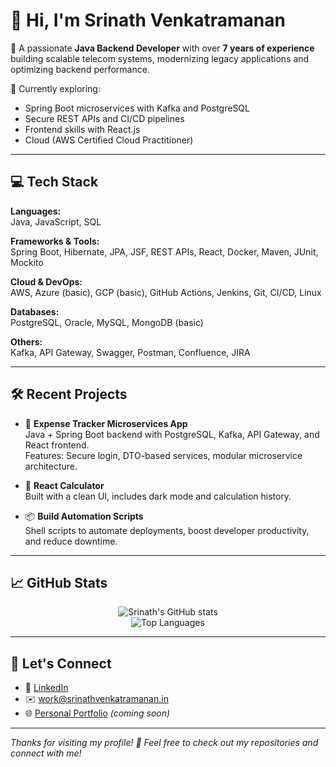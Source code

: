 # 👋 Hi, I'm Srinath Venkatramanan

🎯 A passionate **Java Backend Developer** with over **7 years of experience** building scalable telecom systems, modernizing legacy applications and optimizing backend performance.

🌱 Currently exploring:  
- Spring Boot microservices with Kafka and PostgreSQL  
- Secure REST APIs and CI/CD pipelines  
- Frontend skills with React.js  
- Cloud (AWS Certified Cloud Practitioner)  

---

## 💻 Tech Stack

**Languages:**  
Java, JavaScript, SQL

**Frameworks & Tools:**  
Spring Boot, Hibernate, JPA, JSF, REST APIs, React, Docker, Maven, JUnit, Mockito

**Cloud & DevOps:**  
AWS, Azure (basic), GCP (basic), GitHub Actions, Jenkins, Git, CI/CD, Linux

**Databases:**  
PostgreSQL, Oracle, MySQL, MongoDB (basic)

**Others:**  
Kafka, API Gateway, Swagger, Postman, Confluence, JIRA

---

## 🛠️ Recent Projects

- 🔐 **Expense Tracker Microservices App**  
  Java + Spring Boot backend with PostgreSQL, Kafka, API Gateway, and React frontend.  
  Features: Secure login, DTO-based services, modular microservice architecture.

- 🧮 **React Calculator**  
  Built with a clean UI, includes dark mode and calculation history.

- 📦 **Build Automation Scripts**  
  Shell scripts to automate deployments, boost developer productivity, and reduce downtime.

---

## 📈 GitHub Stats

<p align="center">
  <img src="https://github-readme-stats.vercel.app/api?username=srinath-venkatramanan&show_icons=true&theme=radical" alt="Srinath's GitHub stats" />
  <br/>
  <img src="https://github-readme-stats.vercel.app/api/top-langs/?username=srinath-venkatramanan&layout=compact&theme=radical" alt="Top Languages" />
</p>

---

## 🤝 Let's Connect

- 💼 [LinkedIn](https://www.linkedin.com/in/srinathvenkatramanan/)  
- ✉️ work@srinathvenkatramanan.in  
- 🌐 [Personal Portfolio](https://www.srinathvenkatramanan.in/) *(coming soon)*  

---

*Thanks for visiting my profile! 🙏 Feel free to check out my repositories and connect with me!*
